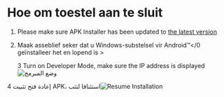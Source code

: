 # Hoe om  toestel aan te sluit
1. Please make sure APK Installer has been updated to [the latest version](https://www.microsoft.com/store/productId/9P2JFQ43FPPG "APK Installer")
2. Maak asseblief seker dat u
Windows-substelsel vir Android™</0 geïnstalleer het en lopend is ></li> 
   
   3 Turn on Developer Mode, make sure the IP address is displayed ![وضع المبرمج](https://raw.githubusercontent.com/Paving-Base/APK-Installer/screenshots/Documents/Tutorials/How%20To%20Connect%20WSA/Images/Snipaste_2022-10-02_19-02-09.png)

4 إعادة فتح تثبيت APK، استئنافا لتثب![Resume Installation](https://raw.githubusercontent.com/Paving-Base/APK-Installer/screenshots/Documents/Tutorials/How%20To%20Connect%20WSA/Images/Snipaste_2022-10-02_17-34-04.png)</ol>
